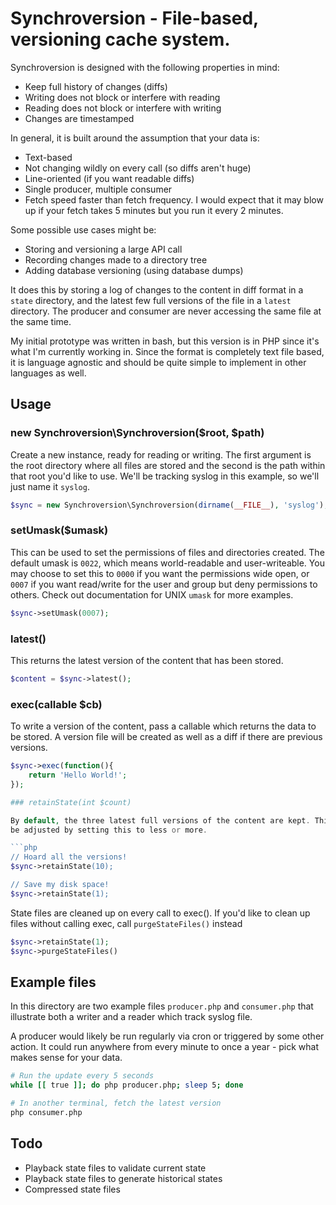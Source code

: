 Synchroversion - File-based, versioning cache system.
===================================================

Synchroversion is designed with the following properties in mind:

- Keep full history of changes (diffs)
- Writing does not block or interfere with reading
- Reading does not block or interfere with writing
- Changes are timestamped

In general, it is built around the assumption that your data is:

- Text-based
- Not changing wildly on every call (so diffs aren't huge)
- Line-oriented (if you want readable diffs)
- Single producer, multiple consumer
- Fetch speed faster than fetch frequency. I would expect that it may blow
  up if your fetch takes 5 minutes but you run it every 2 minutes.

Some possible use cases might be:

- Storing and versioning a large API call
- Recording changes made to a directory tree
- Adding database versioning (using database dumps)

It does this by storing a log of changes to the content in diff format in
a `state` directory, and the latest few full versions of the file in a `latest`
directory. The producer and consumer are never accessing the same file at the
same time.

My initial prototype was written in bash, but this version is in PHP since it's
what I'm currently working in. Since the format is completely text file based,
it is language agnostic and should be quite simple to implement in other
languages as well.

## Usage

### new Synchroversion\Synchroversion($root, $path)

Create a new instance, ready for reading or writing. The first argument is the
root directory where all files are stored and the second is the path within
that root you'd like to use. We'll be tracking syslog in this example, so we'll
just name it `syslog`.

```php
$sync = new Synchroversion\Synchroversion(dirname(__FILE__), 'syslog');
```

### setUmask($umask)

This can be used to set the permissions of files and directories created. The
default umask is `0022`, which means world-readable and user-writeable. You may
choose to set this to `0000` if you want the permissions wide open, or `0007`
if you want read/write for the user and group but deny permissions to others.
Check out documentation for UNIX `umask` for more examples.

```php
$sync->setUmask(0007);
```

### latest()

This returns the latest version of the content that has been stored.

```php
$content = $sync->latest();
```

### exec(callable $cb)

To write a version of the content, pass a callable which returns the data
to be stored. A version file will be created as well as a diff if there
are previous versions.

```php
$sync->exec(function(){
    return 'Hello World!';
});

### retainState(int $count)

By default, the three latest full versions of the content are kept. This may
be adjusted by setting this to less or more.

```php
// Hoard all the versions!
$sync->retainState(10);

// Save my disk space!
$sync->retainState(1);
```

State files are cleaned up on every call to exec(). If you'd like to clean up
files without calling exec, call `purgeStateFiles()` instead

```php
$sync->retainState(1);
$sync->purgeStateFiles()
```

## Example files

In this directory are two example files `producer.php` and `consumer.php` that
illustrate both a writer and a reader which track syslog file.

A producer would likely be run regularly via cron or triggered by some other
action. It could run anywhere from every minute to once a year - pick what
makes sense for your data.

```bash
# Run the update every 5 seconds
while [[ true ]]; do php producer.php; sleep 5; done

# In another terminal, fetch the latest version
php consumer.php
```

## Todo

- Playback state files to validate current state
- Playback state files to generate historical states
- Compressed state files
